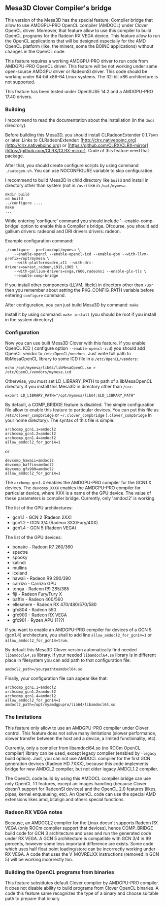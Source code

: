 ## Mesa3D Clover Compiler's bridge

This version of the Mesa3D has the special feature: Compiler bridge that allow to use
AMDGPU-PRO OpenCL compiler (AMDOCL) under Clover OpenCL driver.
Moreover, that feature allow to use
this compiler to build OpenCL programs for the Radeon RX VEGA device.
This feature allow to run the OpenCL applications that will be designed especially
for the AMD OpenCL platform (like, the miners, some the BOINC applications) without changes in
the OpenCL code.

This feature requires a working AMDGPU-PRO driver to run code from AMDGPU-PRO OpenCL driver.
This feature will be not working under same open-source AMDGPU driver or RadeonSI driver.
This code should be working under 64-bit x86-64 Linux systems. The 32-bit x86 architecture
is not supported.

This feature has been tested under OpenSUSE 14.2 and a AMDGPU-PRO 17.40 drivers.

### Building

I recommend to read the documentation about the installation (in the `docs` direcrory).

Before building this Mesa3D, you should install CLRadeonExtender 0.1.7svn or later.
Links to CLRadeonExtender: [http://clrx.nativeboinc.org](http://clrx.nativeboinc.org) or
[https://github.com/CLRX/CLRX-mirror](https://github.com/CLRX/CLRX-mirror).
Code of this feature need that package.

After that, you should create configure scripts by using command `./autogen.sh`. You can use
NOCONFIGURE variable to skip configuration.

I recommend to build Mesa3D in child directory like `build` and install in directory other
than system (not in `/usr`) like in `/opt/mymesa`.

```
mkdir build
cd build
../configure ....
make
...
```

While entering 'configure' command you should include '--enable-comp-bridge' option to enable
this a Compiler's bridge. Ofcourse, you should add gallium drivers: radeonsi and DRI drivers
drivers: radeon.

Example configuration command:

```
./configure --prefix=/opt/mymesa \
    --enable-opencl --enable-opencl-icd --enable-gbm --with-llvm-prefix=/opt/mymesa \
    --with-platforms=drm,x11 --with-dri-drivers=swrast,radeon,i915,i965 \
    --with-gallium-drivers=svga,r600,radeonsi --enable-glx-tls \
    --enable-comp-bridge
```

If you install other components (LLVM, libclc) in directory other than `/usr` then you remember
about setting the PKG_CONFIG_PATH variable before entering `configure` command.

After configuration, you can just build Mesa3D by command: `make`

Install it by using command: `make install` (you should be root if you install in
the system directory).

### Configuration

Now you can use built Mesa3D Clover with this feature. If you enable OpenCL ICD (
configure option `--enable-opencl-icd`) you should add OpenCL vendor to `/etc/OpenCL/vendors`.
Just write full path to libMesaOpenCL library to some ICD file in a `/etc/OpenCL/vendors`:

```
echo /opt/mymesa/lib64/libMesaOpenCL.so > /etc/OpenCL/vendors/mymesa.icd
```

Otherwise, you must set LD_LIBRARY_PATH to path of a libMesaOpenCL directory if you install
this Mesa3D in directory other than `/usr`:

```
export LD_LIBRARY_PATH="/opt/mymesa/lib64:$LD_LIBRARY_PATH"
```

By default, a COMP_BRIDGE feature is disabled. The simple configuration file allow to
enable this feature to particular devices. You can put this file as `/etc/clover_compbridge` or
`~/.clover_compbridge` (`.clover_compbridge` in your home directory).
The syntax of this file is simple:

```
archcomp_gcn1.1=amdocl2
archcomp_gcn1.2=amdocl2
archcomp_gcn1.4=amdocl2
allow_amdocl2_for_gcn14=1
```

or

```
devcomp_hawaii=amdocl2
devcomp_baffin=amdocl2
devcomp_gfx900=amdocl2
allow_amdocl2_for_gcn14=1
```

The `archomp_gcn1.X` enables the AMDGPU-PRO compiler for the GCN1.X devices.
The `devcomp_XXXX` enables the AMDGPU-PRO compiler for particular device, where XXX is
a name of the GPU device. The value of these parameters is compiler bridge.
Currently, only 'amdocl2' is working.

The list of the GPU architectures:

* gcn1.1 - GCN 2 (Radeon 2XX)
* gcn1.2 - GCN 3/4 (Radeon 3XX/Fury/4XX)
* gcn1.4 - GCN 5 (Radeon VEGA)

The list of the GPU devices:

* bonaire - Radeon R7 260/360
* spectre
* spooky
* kalindi
* mullins
* iceland
* hawaii - Radeon R9 290/390
* carrizo - Carrizo GPU
* tonga - Radeon R9 285/385
* fiji - Radeon Fury/Fury X
* baffin - Radeon 460/560
* ellesmere - Radeon RX 470/480/570/580
* gfx804 - Radeon 550
* gfx900 - Radeon RX VEGA
* gfx901 - Ryzen APU (???)

If you want to enable an AMDGPU-PRO compiler for devices of a GCN 5 (gcn1.4) architecture,
you shall to add line `allow_amdocl2_for_gcn14=1` or `allow_amdocl2_for_gcn14=true`.

By default this Mesa3D Clover version automatically find needed `libamdocl64.so` library.
If your needed `libamdocl64.so` library is in different place in filesystem you can add
path to that configuration file:

````
amdocl2_path=/yourpathtoamdocl64.so
````

Finally, your configuration file can appear like that:

```
archcomp_gcn1.1=amdocl2
archcomp_gcn1.2=amdocl2
archcomp_gcn1.4=amdocl2
allow_amdocl2_for_gcn14=1
amdocl2_path=/opt/myamdgpupro/lib64/libamdocl64.so
```

### The limitations

This feature only allow to use an AMDGPU-PRO compiler under Clover control. This feature
does not solve many limitations (slower performance,
slower transfer between the host and a device, a limited functionality, etc).

Currently, only a compiler from libamdocl64.so (no ROCm OpenCL compiler)
library can be used, except legacy compiler (enabled by `-legacy` build option). Just,
you can not use AMDOCL compiler for the first GCN generation devices (Radeon HD 7XXX), because
this code implements bridge for new AMDCL2 compiler, but not older legacy AMDCL1.2 compiler.

The OpenCL code build by using this AMDOCL compiler bridge can use only OpenCL 1.1 features,
except an images handling (because Clover doesn't support for RadeonSI devices) and
the OpenCL 2.0 features (likes, pipes, kernel enqueueing, etc). An OpenCL code can use
the special AMD extensions likes amd_bitalign and others special functions.

### Radeon RX VEGA notes

Because, an AMDOCL2 compiler for the Linux doesn't supports Radeon RX VEGA (only ROCm compiler support that devices), hence COMP_BRIDGE build code for GCN 3 architecture and uses and run
the generated code under RX VEGA. A GCN 5 architecture is compatible with GCN 3/4 in
99 percents, however some less important difference are exists. Some code which uses
half float point loading/store can be incorrectly working under RX VEGA.
A code that uses the V_MOVRELXX instructions (removed in GCN 5) will be
working incorrectly too.

### Building the OpenCL programs from binaries

This feature substitutes default Clover compiler by AMDGPU-PRO compiler.
It does not disable ability to build programs from Clover OpenCL binaries. A code this feature
same recognizes the type of a binary and choose suitable path to prepare that binary.
